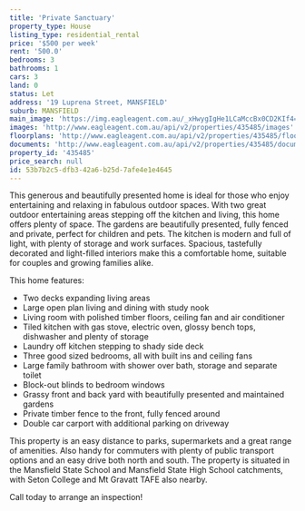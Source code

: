 ```yaml
---
title: 'Private Sanctuary'
property_type: House
listing_type: residential_rental
price: '$500 per week'
rent: '500.0'
bedrooms: 3
bathrooms: 1
cars: 3
land: 0
status: Let
address: '19 Luprena Street, MANSFIELD'
suburb: MANSFIELD
main_image: 'https://img.eagleagent.com.au/_xHwygIgHe1LCaMccBx0CD2KIf4=/1280x854/smart/https://s3-us-west-2.amazonaws.com/eagleagent-orig/images/6824834/421650434-image-M.jpg'
images: 'http://www.eagleagent.com.au/api/v2/properties/435485/images'
floorplans: 'http://www.eagleagent.com.au/api/v2/properties/435485/floorplans'
documents: 'http://www.eagleagent.com.au/api/v2/properties/435485/documents'
property_id: '435485'
price_search: null
id: 53b7b2c5-dfb3-42a6-b25d-7afe4e1e4645
---
```

This generous and beautifully presented home is ideal for those who enjoy entertaining and relaxing in fabulous outdoor spaces. With two great outdoor entertaining areas stepping off the kitchen and living, this home offers plenty of space. The gardens are beautifully presented, fully fenced and private, perfect for children and pets. The kitchen is modern and full of light, with plenty of storage and work surfaces. Spacious, tastefully decorated and light-filled interiors make this a comfortable home, suitable for couples and growing families alike.

This home features:

*  Two decks expanding living areas
*  Large open plan living and dining with study nook
*  Living room with polished timber floors, ceiling fan and air conditioner
*  Tiled kitchen with gas stove, electric oven, glossy bench tops, dishwasher and plenty of storage
*  Laundry off kitchen stepping to shady side deck
*  Three good sized bedrooms, all with built ins and ceiling fans
*  Large family bathroom with shower over bath, storage and separate toilet
*  Block-out blinds to bedroom windows
*  Grassy front and back yard with beautifully presented and maintained gardens
*  Private timber fence to the front, fully fenced around
*  Double car carport with additional parking on driveway

This property is an easy distance to parks, supermarkets and a great range of amenities. Also handy for commuters with plenty of public transport options and an easy drive both north and south. The property is situated in the Mansfield State School and Mansfield State High School catchments, with Seton College and Mt Gravatt TAFE also nearby.

Call today to arrange an inspection!
